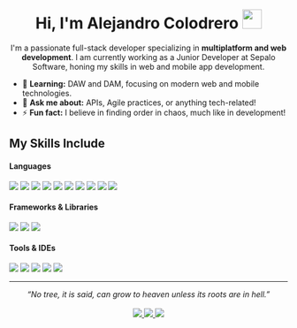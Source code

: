 <h1 align="center">Hi, I'm Alejandro Colodrero <img src="https://media.giphy.com/media/hvRJCLFzcasrR4ia7z/giphy.gif" width="35"></h1>

<p align="center">
I'm a passionate full-stack developer specializing in <b>multiplatform and web development</b>. I am currently working as a Junior Developer at Sepalo Software, honing my skills in web and mobile app development.
</p>

- 🌱 **Learning:** DAW and DAM, focusing on modern web and mobile technologies.
- 💬 **Ask me about:** APIs, Agile practices, or anything tech-related!
- ⚡ **Fun fact:** I believe in finding order in chaos, much like in development!

## My Skills Include

<h4>Languages</h4>
<span> 
  <img src="https://img.shields.io/badge/HTML5-E34F26?style=for-the-badge&logo=html5&logoColor=white">
  <img src="https://img.shields.io/badge/CSS3-1572B6?style=for-the-badge&logo=css3&logoColor=white">
  <img src="https://img.shields.io/badge/JavaScript-F7DF1E?style=for-the-badge&logo=javascript&logoColor=black">
  <img src="https://img.shields.io/badge/Java-ED8B00?style=for-the-badge&logo=java&logoColor=white">
  <img src="https://img.shields.io/badge/Kotlin-0095D5?style=for-the-badge&logo=kotlin&logoColor=white">
  <img src="https://img.shields.io/badge/PHP-777BB4?style=for-the-badge&logo=php&logoColor=white">
  <img src="https://img.shields.io/badge/TypeScript-3178C6?style=for-the-badge&logo=typescript&logoColor=white">
  <img src="https://img.shields.io/badge/C%23-239120?style=for-the-badge&logo=c-sharp&logoColor=white">
  <img src="https://img.shields.io/badge/Python-3776AB?style=for-the-badge&logo=python&logoColor=white">
  <img src="https://img.shields.io/badge/Bash_Script-4EAA25?style=for-the-badge&logo=gnu-bash&logoColor=white">
</span>

<h4>Frameworks & Libraries</h4>
<span>
  <img src="https://img.shields.io/badge/Angular-DD0031?style=for-the-badge&logo=angular&logoColor=white">
  <img src="https://img.shields.io/badge/Laravel-FF2D20?style=for-the-badge&logo=laravel&logoColor=white">
  <img src="https://img.shields.io/badge/.NET-512BD4?style=for-the-badge&logo=.net&logoColor=white">
</span>

<h4>Tools & IDEs</h4>
<span>
  <img src="https://img.shields.io/badge/Android_Studio-3DDC84?style=for-the-badge&logo=android-studio&logoColor=white">
  <img src="https://img.shields.io/badge/Visual_Studio_Code-0078D4?style=for-the-badge&logo=visual%20studio%20code&logoColor=white">
  <img src="https://img.shields.io/badge/Visual_Studio_2022-5C2D91?style=for-the-badge&logo=visual-studio&logoColor=white">
  <img src="https://img.shields.io/badge/Git-F05032?style=for-the-badge&logo=git&logoColor=white">
  <img src="https://img.shields.io/badge/Postman-FF6C37?style=for-the-badge&logo=postman&logoColor=white">
</span>


<hr>
<p align="center">
   <i>“No tree, it is said, can grow to heaven unless its roots are in hell.”</i>
   <br><br>
   <a href="https://www.linkedin.com/in/alejandro-colodrero-garcía" target="_blank">
      <img src="https://img.shields.io/badge/-LinkedIn-0077B5?style=for-the-badge&logo=Linkedin&logoColor=white">
   </a>
   <a href="mailto:damalexcolo@gmail.com">
      <img src="https://img.shields.io/badge/-Gmail-D14836?style=for-the-badge&logo=Gmail&logoColor=white">
   </a>
   <a href="https://colodreroalex.github.io/personal-portfolio-acg/" target="_blank">
      <img src="https://img.shields.io/badge/-Portfolio-000000?style=for-the-badge&logo=About.me&logoColor=white">
   </a>
</p>
